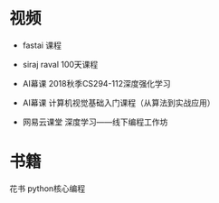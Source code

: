 # 视频
- fastai 课程
- siraj raval 100天课程

- AI幕课 2018秋季CS294-112深度强化学习
- AI幕课 计算机视觉基础入门课程（从算法到实战应用）

- 网易云课堂 深度学习——线下编程工作坊


# 书籍
花书
python核心编程
<!--stackedit_data:
eyJoaXN0b3J5IjpbMTYxMTg2OTg5NV19
-->